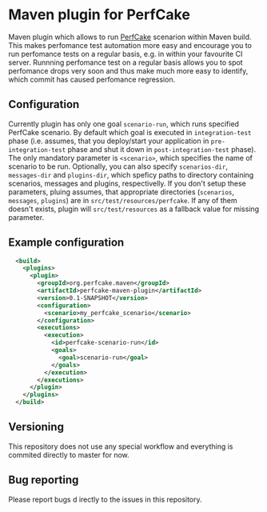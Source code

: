 Maven plugin for PerfCake
=========================
Maven plugin which allows to run [PerfCake](http://www.perfcake.org) scenarion within Maven build. This makes perfomance test 
automation more easy and encourage you to run perfomance tests on a regular basis, e.g. in within your favourite CI server. 
Runnning perfomance test on a regular basis allows you to spot perfomance drops very soon and thus make much more easy to 
identify, which commit has caused perfomance regression.

Configuration
---
Currently plugin has only one goal `scenario-run`, which runs specified PerfCake scenario. By default which goal is executed
in `integration-test` phase (i.e. assumes, that you deploy/start your application in `pre-integration-test` phase and 
shut it down in `post-integration-test` phase). The only mandatory parameter is `<scenario>`, which specifies the name of 
scenario to be run. Optionally, you can also specify `scenarios-dir`, `messages-dir` and `plugins-dir`, which speficy paths to
directory containing scenarios, messages and plugins, respectivelly. If you don't setup these parameters, pluing assumes,
that appropriate directories (`scenarios`, `messages`, `plugins`) are in `src/test/resources/perfcake`. If any of them doesn't
exists, plugin will `src/test/resources` as a fallback value for missing parameter.

Example configuration
---

```xml
  <build>
    <plugins>
      <plugin>
        <groupId>org.perfcake.maven</groupId>
        <artifactId>perfcake-maven-plugin</artifactId>
        <version>0.1-SNAPSHOT</version>
        <configuration>
          <scenario>my_perfcake_scenario</scenario>
        </configuration>
        <executions>
          <execution>
            <id>perfcake-scenario-run</id>
            <goals>
              <goal>scenario-run</goal>
            </goals>
          </execution>
        </executions>
      </plugin>
    </plugins>
  </build>
```

Versioning
----------

This repository does not use any special workflow and everything is commited directly to master for now.

Bug reporting
-------------

Please report bugs d irectly to the issues in this repository.
